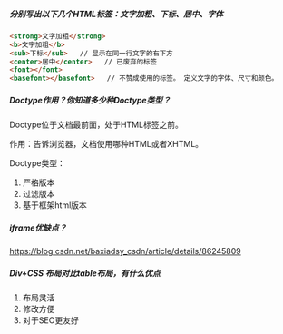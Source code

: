 ##### 分别写出以下几个HTML标签：文字加粗、下标、居中、字体

```html
<strong>文字加粗</strong>
<b>文字加粗</b>
<sub>下标</sub>   // 显示在同一行文字的右下方
<center>居中</center>   // 已废弃的标签
<font></font>
<basefont></basefont>   // 不赞成使用的标签。 定义文字的字体、尺寸和颜色。
```

##### Doctype作用？你知道多少种Doctype类型？

Doctype位于文档最前面，处于HTML标签之前。

作用：告诉浏览器，文档使用哪种HTML或者XHTML。

Doctype类型：

1. 严格版本
2. 过滤版本
3. 基于框架html版本

##### iframe优缺点？

https://blog.csdn.net/baxiadsy_csdn/article/details/86245809



##### Div+CSS 布局对比table布局，有什么优点

1. 布局灵活
2. 修改方便
3. 对于SEO更友好

